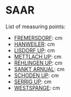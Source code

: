 # SAAR

List of measuring points:

* [FREMERSDORF](./Fremersdorf): <Value topic="rivers/pegel-online/SAAR/Fremersdorf/measurementValue"/> cm
* [HANWEILER](./Hanweiler): <Value topic="rivers/pegel-online/SAAR/Hanweiler/measurementValue"/> cm
* [LISDORF UP](./Lisdorf-UP): <Value topic="rivers/pegel-online/SAAR/Lisdorf-UP/measurementValue"/> cm
* [METTLACH UP](./Mettlach-UP): <Value topic="rivers/pegel-online/SAAR/Mettlach-UP/measurementValue"/> cm
* [REHLINGEN UP](./Rehlingen-UP): <Value topic="rivers/pegel-online/SAAR/Rehlingen-UP/measurementValue"/> cm
* [SANKT ARNUAL](./Sankt-Arnual): <Value topic="rivers/pegel-online/SAAR/Sankt-Arnual/measurementValue"/> cm
* [SCHODEN UP](./Schoden-UP): <Value topic="rivers/pegel-online/SAAR/Schoden-UP/measurementValue"/> cm
* [SERRIG UP](./Serrig-UP): <Value topic="rivers/pegel-online/SAAR/Serrig-UP/measurementValue"/> cm
* [WESTSPANGE](./Westspange): <Value topic="rivers/pegel-online/SAAR/Westspange/measurementValue"/> cm
